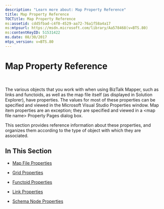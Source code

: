 ```yaml
---
description: "Learn more about: Map Property Reference"
title: Map Property Reference
TOCTitle: Map Property Reference
ms:assetid: cdd5fbad-c4f0-4529-aa72-76a1f58a4a17
ms:mtpsurl: https://msdn.microsoft.com/library/Aa578468(v=BTS.80)
ms:contentKeyID: 51531422
ms.date: 08/30/2017
mtps_version: v=BTS.80
---
```


# Map Property Reference

 

The various objects that you work with when using BizTalk Mapper, such as links and functoids, as well as the map file itself (as displayed in Solution Explorer), have properties. The values for most of these properties can be specified and viewed in the Microsoft Visual Studio Properties window. Map item properties are an exception; they are specified and viewed in a \<map file name\> Property Pages dialog box.

This section provides reference information about these properties, and organizes them according to the type of object with which they are associated.

## In This Section

  - [Map File Properties](map-file-properties.md)

  - [Grid Properties](grid-properties.md)

  - [Functoid Properties](general-functoid-properties.md)

  - [Link Properties](link-properties.md)

  - [Schema Node Properties](schema-node-properties-in-biztalk-mapper.md)

